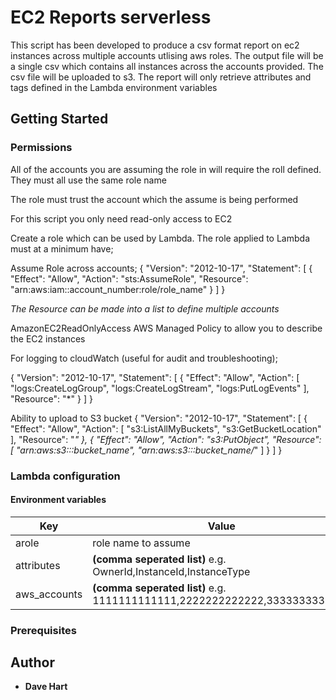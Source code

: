 # EC2 Reports serverless

This script has been developed to produce a csv format report on ec2 instances across multiple accounts utlising aws roles. The output file will be a single csv which contains all instances across the accounts provided. The csv file will be uploaded to s3. The report will only retrieve attributes and tags defined in the Lambda environment variables

## Getting Started


### Permissions
All of the accounts you are assuming the role in will require the roll defined. They must all use the same role name



The role must trust the account which the assume is being performed

For this script you only need read-only access to EC2

Create a role which can be used by Lambda. The role applied to Lambda must at a minimum have;

Assume Role across accounts;
{
    "Version": "2012-10-17",
    "Statement": [
        {
            "Effect": "Allow",
            "Action": "sts:AssumeRole",
            "Resource": "arn:aws:iam::account_number:role/role_name"
        }
    ]
}

*The Resource can be made into a list to define multiple accounts*

AmazonEC2ReadOnlyAccess     AWS Managed Policy to allow you to describe the EC2 instances

For logging to cloudWatch (useful for audit and troubleshooting);

{
    "Version": "2012-10-17",
    "Statement": [
        {
            "Effect": "Allow",
            "Action": [
                "logs:CreateLogGroup",
                "logs:CreateLogStream",
                "logs:PutLogEvents"
            ],
            "Resource": "*"
        }
    ]
}

Ability to upload to S3 bucket
{
    "Version": "2012-10-17",
    "Statement": [
        {
            "Effect": "Allow",
            "Action": [
                "s3:ListAllMyBuckets",
                "s3:GetBucketLocation"
            ],
            "Resource": "*"
        },
        {
            "Effect": "Allow",
            "Action": "s3:PutObject",
            "Resource": [
                "arn:aws:s3:::bucket_name",
                "arn:aws:s3:::bucket_name/*"
            ]
        }
    ]
}




### Lambda configuration



#### Environment variables

Key                  | Value
---------------------|----------------------
arole | role name to assume
attributes | **(comma seperated list)** e.g. OwnerId,InstanceId,InstanceType
aws_accounts | **(comma seperated list)** e.g. 1111111111111,2222222222222,3333333333333


### 


### Prerequisites


## Author

* **Dave Hart**